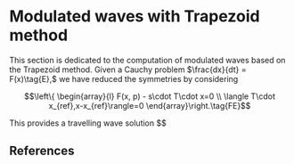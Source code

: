 # Modulated waves with Trapezoid method

This section is dedicated to the computation of modulated waves based on the Trapezoid method. Given a Cauchy problem $\frac{dx}{dt} = F(x)\tag{E},$ we have reduced the symmetries by  considering

$$\left\{
\begin{array}{l}
F(x, p) - s\cdot T\cdot x=0 \\
\langle T\cdot x_{ref},x-x_{ref}\rangle=0
\end{array}\right.\tag{FE}$$

This provides a travelling wave solution $$


## References

[^Beyn]:> Beyn and Thümmler, **Phase Conditions, Symmetries and PDE Continuation.**
